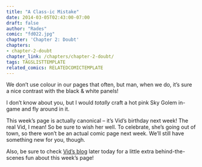 ```yaml
---
title: "A Class-ic Mistake"
date: 2014-03-05T02:43:00-07:00
draft: false
author: "Rades"
comic: "fd022.jpg"
chapter: 'Chapter 2: Doubt'
chapters:
- chapter-2-doubt
chapter_link: /chapters/chapter-2-doubt/
tags: TAGSLISTTEMPLATE
related_comics: RELATEDCOMICTEMPLATE
---
```


We don’t use colour in our pages that often, but man, when we do, it’s sure a nice contrast with the black &amp; white panels!


I don’t know about you, but I would *totally* craft a hot pink Sky Golem in-game and fly around in it. 


This week’s page is actually canonical – it’s Vid’s birthday next week! The real Vid, I mean! So be sure to wish her well. To celebrate, she’s going out of town, so there won’t be an actual comic page next week. We’ll still have something new for you, though.


Also, be sure to check [Vid’s blog](http://manalicious.wordpress.com/) later today for a little extra behind-the-scenes fun about this week’s page!

